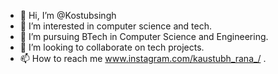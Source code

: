 - 👋 Hi, I’m @Kostubsingh
- 👀 I’m interested in computer science and tech.
- 🌱 I’m pursuing BTech in Computer Science and Engineering.
- 💞️ I’m looking to collaborate on tech projects.
- 📫 How to reach me www.instagram.com/kaustubh_rana_/ .

<!---
Kostubsingh/Kostubsingh is a ✨ special ✨ repository because its `README.md` (this file) appears on your GitHub profile.
You can click the Preview link to take a look at your changes.
--->
